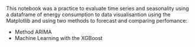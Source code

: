 This notebook was a practice to evaluate time series and seasonality using a dataframe of energy consumption to data visualisantion using the Matplotlib and using two methods to forecast and comparing perfomance:
- Method ARIMA
- Machine Learning with the XGBoost
